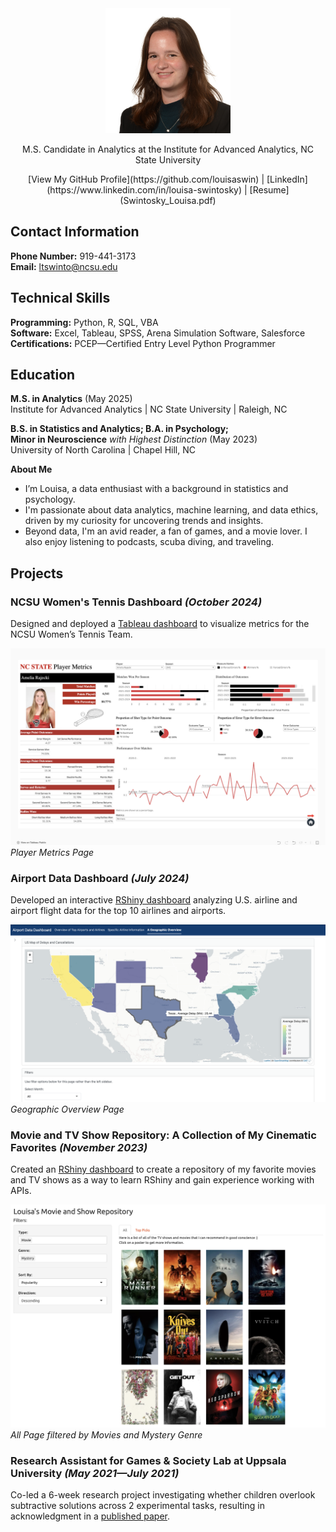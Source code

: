<div style="text-align:center;">
  <img src="Headshot.jpeg" alt="Louisa Swintosky Headshot" style="max-width: 200px;">
  <p>M.S. Candidate in Analytics at the Institute for Advanced Analytics, NC State University</p>
  <p>[View My GitHub Profile](https://github.com/louisaswin) | [LinkedIn](https://www.linkedin.com/in/louisa-swintosky) | [Resume](Swintosky_Louisa.pdf)</p>
</div>

## Contact Information
**Phone Number:** 919-441-3173     
**Email:** ltswinto@ncsu.edu    

## Technical Skills
**Programming:** Python, R, SQL, VBA    
**Software:** Excel, Tableau, SPSS, Arena Simulation Software, Salesforce      
**Certifications:** PCEP—Certified Entry Level Python Programmer

## Education
**M.S. in Analytics** (May 2025)      
Institute for Advanced Analytics | NC State University | Raleigh, NC

**B.S. in Statistics and Analytics; B.A. in Psychology;     
Minor in Neuroscience** _with Highest Distinction_	(May 2023)    
University of North Carolina | Chapel Hill, NC

**About Me**
- I’m Louisa, a data enthusiast with a background in statistics and psychology.
- I'm passionate about data analytics, machine learning, and data ethics, driven by my curiosity for uncovering trends and insights.
- Beyond data, I'm an avid reader, a fan of games, and a movie lover. I also enjoy listening to podcasts, scuba diving, and traveling. 

## Projects

### NCSU Women's Tennis Dashboard _(October 2024)_

Designed and deployed a [Tableau dashboard](https://public.tableau.com/app/profile/louisa.swintosky/viz/NCStateWomensTennisMetrics-Orange5/HomePage) to visualize metrics for the NCSU Women’s Tennis Team.

![Dashboard Player Metrics Page](PlayerMetrics_all.png)
_Player Metrics Page_

### Airport Data Dashboard _(July 2024)_

Developed an interactive [RShiny dashboard](https://lswintosky.shinyapps.io/Airport_Data_Dashboard/) analyzing U.S. airline and airport flight data for the top 10 airlines and airports.

![Dashboard Geographic Overview Page](airport2.png)
_Geographic Overview Page_

### Movie and TV Show Repository: A Collection of My Cinematic Favorites _(November 2023)_

Created an [RShiny dashboard](https://lswintosky.shinyapps.io/MediaRepository/) to create a repository of my favorite movies and TV shows as a way to learn RShiny and gain experience working with APIs.

![Dashboard Home Page Filtered](movierepos1.png)
_All Page filtered by Movies and Mystery Genre_

### Research Assistant for Games & Society Lab at Uppsala University _(May 2021—July 2021)_
Co-led a 6-week research project investigating whether children overlook subtractive solutions across 2
experimental tasks, resulting in acknowledgment in a [published paper](https://rdcu.be/d40QG).


